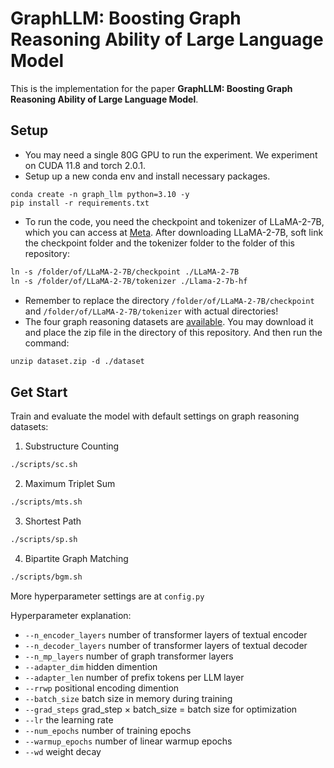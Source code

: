 # GraphLLM: Boosting Graph Reasoning Ability of Large Language Model

This is the implementation for the paper **GraphLLM: Boosting Graph Reasoning Ability of Large Language Model**.

## Setup
- You may need a single 80G GPU to run the experiment. We experiment on CUDA 11.8 and torch 2.0.1.
- Setup up a new conda env and install necessary packages.
```
conda create -n graph_llm python=3.10 -y
pip install -r requirements.txt
```
- To run the code, you need the checkpoint and tokenizer of LLaMA-2-7B, which you can access at [Meta](https://ai.meta.com/resources/models-and-libraries/llama-downloads/).
After downloading LLaMA-2-7B, soft link the checkpoint folder and the tokenizer folder to the folder of this repository:
```markdown
ln -s /folder/of/LLaMA-2-7B/checkpoint ./LLaMA-2-7B
ln -s /folder/of/LLaMA-2-7B/tokenizer ./Llama-2-7b-hf
```
- Remember to replace the directory `/folder/of/LLaMA-2-7B/checkpoint` and `/folder/of/LLaMA-2-7B/tokenizer` with actual directories!
- The four graph reasoning datasets are [available](https://drive.google.com/file/d/1fRXdCMHpkb1-kuzcxgZPKkILEWBSbW4M).
You may download it and place the zip file in the directory of this repository. And then run the command:
```markdown
unzip dataset.zip -d ./dataset
```
## Get Start

Train and evaluate the model with default settings on graph reasoning datasets:

1. Substructure Counting
```markdown
./scripts/sc.sh
```
2. Maximum Triplet Sum
```markdown
./scripts/mts.sh
```
3. Shortest Path
```markdown
./scripts/sp.sh
```
4. Bipartite Graph Matching
```markdown
./scripts/bgm.sh
```

More hyperparameter settings are at `config.py`

Hyperparameter explanation:
- `--n_encoder_layers` number of transformer layers of textual encoder
- `--n_decoder_layers` number of transformer layers of textual decoder
- `--n_mp_layers` number of graph transformer layers
- `--adapter_dim` hidden dimention
- `--adapter_len` number of prefix tokens per LLM layer
- `--rrwp` positional encoding dimention
- `--batch_size` batch size in memory during training
- `--grad_steps` grad_step $\times$ batch_size = batch size for optimization
- `--lr` the learning rate
- `--num_epochs` number of training epochs
- `--warmup_epochs` number of linear warmup epochs
- `--wd` weight decay